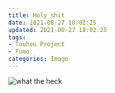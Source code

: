 ```yaml
---
title: Holy shit
date: 2021-08-27 18:02:25
updated: 2021-08-27 18:02:25
tags: 
- Touhou Project
- Fumo
categories: Image
---
```


![what the heck](screenshot_2021-08-27-180826.png)
